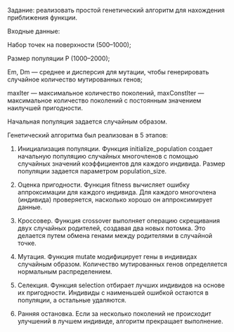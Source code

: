 Задание: реализовать простой генетический алгоритм для нахождения приближения функции.


Входные данные:


Набор точек на поверхности (500–1000); 

Размер популяции P (1000–2000);

Em, Dm — среднее и дисперсия для мутации, чтобы генерировать случайное количество мутированных генов; 

maxIter — максимальное количество поколений, maxConstIter — максимальное количество поколений с постоянным значением наилучшей пригодности.

Начальная популяция задается случайным образом.


Генетический алгоритма был реализован в 5 этапов:


1. Инициализация популяции.
   Функция initialize_population создает начальную популяцию случайных многочленов с помощью случайных значений коэффициентов для каждого индивида. Размер популяции задается параметром population_size.
   
2. Оценка пригодности.
   Функция fitness вычисляет ошибку аппроксимации для каждого индивида. Для каждого многочлена (индивида) проверяется, насколько хорошо он аппроксимирует данные.
   
3. Кроссовер.
   Функция crossover выполняет операцию скрещивания двух случайных родителей, создавая два новых потомка. Это делается путем обмена генами между родителями в случайной точке.
   
4. Мутация. 
   Функция mutate модифицирует гены в индивидах случайным образом. Количество мутированных генов определяется нормальным распределением.
   
5. Селекция.
    Функция selection отбирает лучших индивидов на основе их пригодности. Индивиды с наименьшей ошибкой остаются в популяции, а остальные удаляются.
   
6. Ранняя остановка.
    Если за несколько поколений не происходит улучшений в лучшем индивиде, алгоритм прекращает выполнение.
